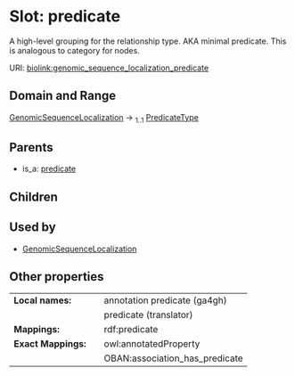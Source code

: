 
# Slot: predicate


A high-level grouping for the relationship type. AKA minimal predicate. This is analogous to category for nodes.

URI: [biolink:genomic_sequence_localization_predicate](https://w3id.org/biolink/genomic_sequence_localization_predicate)


## Domain and Range

[GenomicSequenceLocalization](GenomicSequenceLocalization.md) &#8594;  <sub>1..1</sub> [PredicateType](types/PredicateType.md)

## Parents

 *  is_a: [predicate](predicate.md)

## Children


## Used by

 * [GenomicSequenceLocalization](GenomicSequenceLocalization.md)

## Other properties

|  |  |  |
| --- | --- | --- |
| **Local names:** | | annotation predicate (ga4gh) |
|  | | predicate (translator) |
| **Mappings:** | | rdf:predicate |
| **Exact Mappings:** | | owl:annotatedProperty |
|  | | OBAN:association_has_predicate |


